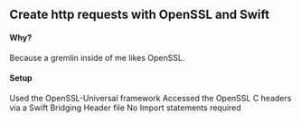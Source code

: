 ## Create http requests with OpenSSL and Swift

#### Why?
Because a gremlin inside of me likes OpenSSL.

#### Setup
Used the OpenSSL-Universal framework
Accessed the OpenSSL C headers via a Swift Bridging Header file
No Import statements required
